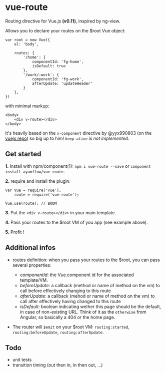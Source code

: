 vue-route
=======

Routing directive for Vue.js **(v0.11)**, inspired by ng-view.

Allows you to declare your routes on the $root Vue object:

```
var root = new Vue({
    el: 'body',

    routes: {
        '/home': {
            componentId: 'fg-home',
            isDefault: true
        },
        '/work/:work': {
            componentId: 'fg-work',
            afterUpdate: 'updateHeader'
        }
    },
})

```

with minimal markup:

```
<body>
    <div v-route></div>
</body>

```
It's heavily based on the `v-component` directive by @yyx990803 (on the [vuejs repo](https://github.com/yyx990803/vue/blob/0.11.0-rc3/src/directives/component.js)) so big up to him! *`keep-alive` is not implemented.*

## Get started

**1.** Install with npm/component(1): `npm i vue-route --save` or `component install ayamflow/vue-route`.

**2.** require and install the plugin:

```
var Vue = require('vue'),
    route = require('vue-route');

Vue.use(route); // BOOM
```

**3.** Put the `<div v-route></div>` in your main template.

**4.** Pass your routes to the $root VM of you app (see example above).

**5.** Profit !

## Additional infos

* routes definition: when you pass your routes to the $root, you can pass several properties:
    * *componentId*: the Vue.component id for the associated template/VM.
    * *beforeUpdate*: a callback (method or name of method on the vm) to call before effectively changing to this route
    * *afterUpdate*: a callback (mehod or name of method on the vm) to call after effectively having changed to this route
    * *isDefault*: boolean indicating wether this page should be the default, in case of non-existing URL. Think of it as the `otherwise` from Angular, so basically a 404 or the home page.

* The router will `$emit` on your $root VM: `routing:started`, `routing:beforeUpdate`, `routing:afterUpdate`.

## Todo
* unit tests
* transition timing (out then in, in then out, ...)